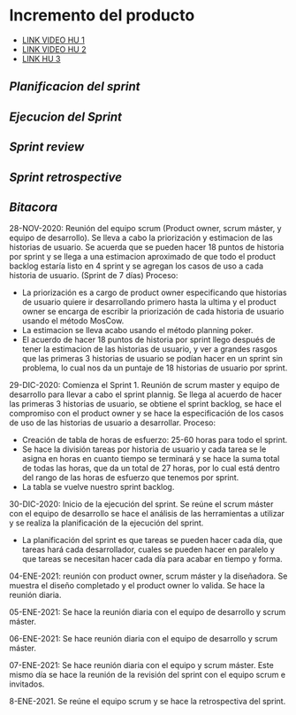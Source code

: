 # Incremento del producto #

+ [LINK VIDEO HU 1](https://drive.google.com/file/d/1SuzI8_dZpOv0jrTr6i-6b4-2cl1YND-z/view?usp=sharing)
+ [LINK VIDEO HU 2](https://drive.google.com/file/d/1vU4TYOTCY6Q5A6SKU5idIQu3pfN7rGWL/view?usp=sharing)
+ [LINK HU 3](https://drive.google.com/file/d/1jaUSAjR2C4KEqtvDj5kLnXEjLj5mQ04G/view?usp=sharing)
 
## ***Planificacion del sprint***
 
 



## ***Ejecucion del Sprint***



## ***Sprint review***



## ***Sprint retrospective***



## ***Bitacora***
28-NOV-2020: Reunión del equipo scrum (Product owner, scrum máster, y equipo de desarrollo). Se lleva a cabo la priorización y estimacion de las historias de usuario. Se acuerda que se pueden hacer 18 puntos de historia por sprint y se llega a una estimacion aproximado de que todo el product backlog estaría listo en 4 sprint y se agregan los casos de uso a cada historia de usuario. (Sprint de 7 días)
Proceso: 
 +	La priorización es a cargo de product owner especificando que historias de usuario quiere ir desarrollando primero hasta la ultima y el product owner se encarga de escribir la priorización de cada historia de usuario usando el método MosCow.
 + La estimacion se lleva acabo usando el método planning poker.
 + El acuerdo de hacer 18 puntos de historia por sprint llego después de tener la estimacion de las historias de usuario, y ver a grandes rasgos que las primeras 3 historias de usuario se podían hacer en un sprint sin problema, lo cual nos da un puntaje de 18 historias de usuario por sprint.
    
29-DIC-2020: Comienza el Sprint 1. Reunión de scrum master y equipo de desarrollo para llevar a cabo el sprint plannig. Se llega al acuerdo de hacer las primeras 3 historias de usuario, se obtiene el sprint backlog, se hace el compromiso con el product owner y se hace la especificación de los casos de uso de las historias de usuario a desarrollar.
Proceso:
   + Creación de tabla de horas de esfuerzo: 25-60 horas para todo el sprint. 
   +	Se hace la división tareas por historia de usuario y cada tarea se le asigna en horas en cuanto tiempo se terminará y se hace la suma total de todas las horas, que da un total de 27 horas, por lo cual está dentro del rango de las horas de esfuerzo que tenemos por sprint.
   + La tabla se vuelve nuestro sprint backlog.
   
30-DIC-2020: Inicio de la ejecución del sprint. Se reúne el scrum máster con el equipo de desarrollo se hace el análisis de las herramientas a utilizar y se realiza la planificación de la ejecución del sprint.

   + La planificación del sprint es que tareas se pueden hacer cada día, que tareas hará cada desarrollador, cuales se pueden hacer en paralelo y que tareas se necesitan hacer cada día para acabar en tiempo y forma.

04-ENE-2021: reunión con product owner, scrum máster y la diseñadora. Se muestra el diseño completado y el product owner lo valida. Se hace la reunión diaria. 

05-ENE-2021: Se hace la reunión diaria con el equipo de desarrollo y scrum máster.

06-ENE-2021: Se hace reunión diaria con el equipo de desarrollo y scrum máster.

07-ENE-2021: Se hace reunión diaria con el equipo y scrum máster. Este mismo día se hace la reunión de la revisión del sprint con el equipo scrum e invitados.

8-ENE-2021. Se reúne el equipo scrum y se hace la retrospectiva del sprint.
